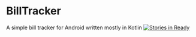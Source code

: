 # BillTracker
A simple bill tracker for Android written mostly in Kotlin
[![Stories in Ready](https://badge.waffle.io/djrausch/BillTracker.png?label=ready&title=Tasks)](http://waffle.io/djrausch/BillTracker)
